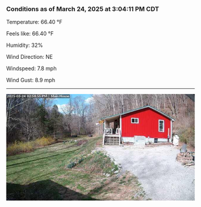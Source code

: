 ### Conditions as of March 24, 2025 at 3:04:11 PM CDT 

Temperature: 66.40 &deg;F

Feels like: 66.40 &deg;F

Humidity: 32%

Wind Direction: NE

Windspeed: 7.8 mph

Wind Gust: 8.9 mph

---

<img src="./images/latest.jpeg"/>

